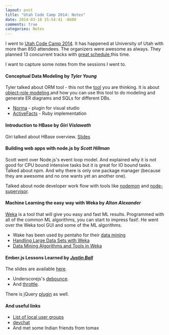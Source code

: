 ```yaml
---
layout: post
title: "Utah Code Camp 2014: Notes"
date: 2014-03-18 15:54:41 -0600
comments: true
categories: Notes
---
```


I went to [Utah Code Camp 2014](http://utahcodecamp.com/). It has happened at University of Utah with more than 850 attendees. The organizers were awesome as always. They planned 13 concurrent tracks with [great schedule ](/assets/posts/UTCCschedule2014.pdf) this time.

I want to capture some notes from the sessions I went to.

#### Conceptual Data Modeling by *Tyler Young*
Tyler talked about ORM tool - this not the [tool](http://en.wikipedia.org/wiki/Object-relational_mapping) you are thinking. It is about [object-role modeling ](http://www.ormfoundation.org/) and how you can use this tool to do modeling and generate ER diagrams and SQLs for different DBs.

* [Norma](http://www.ormfoundation.org/files/10/default.aspx) - plugin for visual studio
* [ActiveFacts](http://dataconstellation.com/ActiveFacts/index.shtml) - Ruby implementation

#### Introduction to HBase by *Giri Vislawath*
Giri talked about HBase overview. [Slides](/assets/posts/introduction_to_hbase.pptx)


#### Building web apps with node.js by *Scott Hillman*
Scott went over Node.js's event loop model. And explained why it is not good for CPU bound intensive tasks but it is great for IO bound tasks.
Talked about npm. And why there is only one package manager (because they are awesome and no one wants yet an another one).

Talked about node developer work flow with tools like [nodemon](http://nodemon.io/) and [node-supervisor](https://github.com/isaacs/node-supervisor).

#### Machine Learning the easy way with Weka by *Alton Alexander*
[Weka](http://www.cs.waikato.ac.nz/ml/weka/) is a tool that will give you easy and fast ML results. Programmed with all of the common ML algorithms, you can start to impress fast!. He went over the Weka tool GUI and some of the ML algorithms.

* Wake has been used by pentaho for their [data mining](http://community.pentaho.com/projects/data-mining/)
* [Handling Large Data Sets with Weka](http://wiki.pentaho.com/display/DATAMINING/Handling+Large+Data+Sets+with+Weka)
* [Data Mining Algorithms and Tools in Weka](http://wiki.pentaho.com/display/DATAMINING/Data+Mining+Algorithms+and+Tools+in+Weka)


#### Ember.js Lessons Learned by *[Justin Ball](http://www.justinball.com)*
The slides are available [here](http://www.justinball.com/2014/03/12/emberjs-lessons-learned-so-far).

* Underscorejs's [debounce](http://underscorejs.org/#debounce). 
* And [throttle](http://underscorejs.org/#throttle).

There is jQuery [plugin](http://benalman.com/code/projects/jquery-throttle-debounce/examples/debounce/) as well.


#### And useful links

* [List of local user groups](/assets/posts/LocalUserGroupsFlyer.pdf)
* [devchat](http://www.freelancersshow.com/)
* And met some Indian friends from tomax

